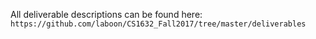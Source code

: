 All deliverable descriptions can be found here: `https://github.com/laboon/CS1632_Fall2017/tree/master/deliverables`
